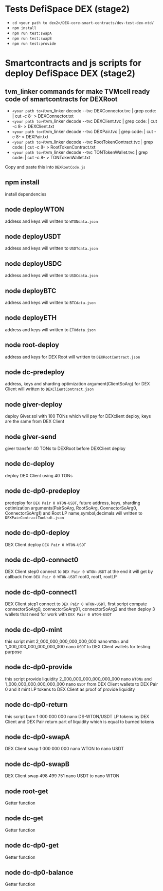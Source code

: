 # Tests DefiSpace DEX (stage2)

* `cd <your path to dex2>/DEX-core-smart-contracts/dev-test-dex-ntd/`
* `npm install`
* `npm run test:swapA`
* `npm run test:swapB`
* `npm run test:provide`

# Smartcontracts and js scripts for deploy DefiSpace DEX (stage2)

## tvm_linker commands for make TVMcell ready code  of smartcontracts for DEXRoot
* `<your path to>`/tvm_linker decode --tvc DEXConnector.tvc | grep code: | cut -c 8- > DEXConnector.txt
* `<your path to>`/tvm_linker decode --tvc DEXClient.tvc | grep code: | cut -c 8- > DEXClient.txt
* `<your path to>`/tvm_linker decode --tvc DEXPair.tvc | grep code: | cut -c 8- > DEXPair.txt
* `<your path to>`/tvm_linker decode --tvc RootTokenContract.tvc | grep code: | cut -c 8- > RootTokenContract.txt
* `<your path to>`/tvm_linker decode --tvc TONTokenWallet.tvc | grep code: | cut -c 8- > TONTokenWallet.txt

Copy and paste this into `DEXRootCode.js`

## npm install
install dependencies

## node deployWTON
address and keys will written to `WTONdata.json`

## node deployUSDT
address and keys will written to `USDTdata.json`

## node deployUSDC
address and keys will written to `USDCdata.json`

## node deployBTC
address and keys will written to `BTCdata.json`

## node deployETH
address and keys will written to `ETHdata.json`

## node root-deploy
address and keys for DEX Root will written to `DEXRootContract.json`

## node dc-predeploy
address, keys and sharding optimization argument(ClientSoArg) for DEX Client will written to `DEXClientContract.json`

## node giver-deploy
deploy Giver.sol with 100 TONs which will pay for DEXclient deploy, keys are the same from DEX Client

## node giver-send
giver transfer 40 TONs to DEXRoot before DEXClient deploy

## node dc-deploy
deploy DEX Client using 40 TONs

## node dc-dp0-predeploy
predeploy for `DEX Pair 0 WTON-USDT`, future address, keys, sharding optimization arguments(PairSoArg, RootSoArg, ConnectorSoArg0, ConnectorSoArg1) and Root LP name,symbol,decimals will written to `DEXPairContractTonUsdt.json`

## node dc-dp0-deploy
DEX Client deploy `DEX Pair 0 WTON-USDT`

## node dc-dp0-connect0
DEX Client step0 connect to `DEX Pair 0 WTON-USDT` at the end it will get by callback from `DEX Pair 0 WTON-USDT` root0, root1, rootLP

## node dc-dp0-connect1
DEX Client step1 connect to `DEX Pair 0 WTON-USDT`, first script compute connectorSoArg0, connectorSoArg01, connectorSoArg2 and then deploy 3 wallets that need for work with `DEX Pair 0 WTON-USDT`

## node dc-dp0-mint
this script mint 2_000_000_000_000_000_000 nano `WTONs` and 1_000_000_000_000_000_000 nano `USDT` to DEX Client wallets for testing purpose

## node dc-dp0-provide
this script provide liquidity 2_000_000_000_000_000_000 nano `WTONs` and 1_000_000_000_000_000_000 nano `USDT` from DEX Client wallets to DEX Pair 0 and it mint LP tokens to DEX Client as proof of provide liquidity

## node dc-dp0-return
this script burn 1 000 000 000 nano DS-WTON/USDT LP tokens by DEX Client and DEX Pair return part of liquidity which is equal to burned tokens

## node dc-dp0-swapA
DEX Client swap 1 000 000 000 nano WTON to nano USDT

## node dc-dp0-swapB
DEX Client swap 498 499 751 nano USDT to nano WTON

## node root-get
Getter function

## node dc-get
Getter function

## node dc-dp0-get
Getter function

## node dc-dp0-balance
Getter function

